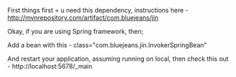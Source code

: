 First things first = u need this dependency, instructions here - http://mvnrepository.com/artifact/com.bluejeans/jin

Okay, if you are using Spring framework, then;

Add a bean with this - class="com.bluejeans.jin.InvokerSpringBean"

And restart your application, assuming running on local, then check this out - http://localhost:5678/_main 
